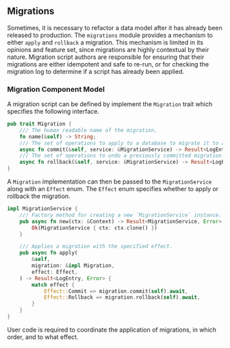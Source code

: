 ## Migrations

Sometimes, it is necessary to refactor a data model after it has already been released to 
production. The `migrations` module provides a mechanism to either `apply` and `rollback` a 
migration. This mechanism is limited in its opinions and feature set, since migrations are highly 
contextual by their nature. Migration script authors are responsible for ensuring that their 
migrations are either idempotent and safe to re-run, or for checking the migration log to 
determine if a script has already been applied.

### Migration Component Model

A migration script can be defined by implement the `Migration` trait which specifies the following 
interface.

```rust
pub trait Migration {
    /// The human readable name of the migration.
    fn name(&self) -> String;
    /// The set of operations to apply to a database to migrate it to a desired new state.
    async fn commit(&self, service: &MigrationService) -> Result<LogEntry, Error>;
    /// The set of operations to undo a previously committed migration.
    async fn rollback(&self, service: &MigrationService) -> Result<LogEntry, Error>;
}
```

A `Migration` implementation can then be passed to the `MigrationService` along with an `Effect` 
enum. The `Effect` enum specifies whether to apply or rollback the migration.

```rust
impl MigrationService {
    /// Factory method for creating a new `MigrationService` instance.
    pub async fn new(ctx: &Context) -> Result<MigrationService, Error> {
        Ok(MigrationService { ctx: ctx.clone() })
    }

    /// Applies a migration with the specified effect.
    pub async fn apply(
        &self,
        migration: &impl Migration,
        effect: Effect,
    ) -> Result<LogEntry, Error> {
        match effect {
            Effect::Commit => migration.commit(self).await,
            Effect::Rollback => migration.rollback(self).await,
        }
    }
}
```

User code is required to coordinate the application of migrations, in which order, and to what 
effect.




